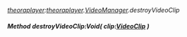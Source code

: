 _[theoraplayer](../../modules/theoraplayer/theoraplayer-module.md):[theoraplayer](../../modules/theoraplayer/theoraplayer-module.md).[VideoManager](../../modules/theoraplayer/theoraplayer-videomanager.md).destroyVideoClip_
##### Method destroyVideoClip:Void( clip:[VideoClip](../../modules/theoraplayer/theoraplayer-videoclip.md) )

